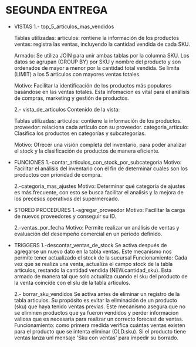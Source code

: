 # SEGUNDA ENTREGA


* VISTAS
    1.- top_5_articulos_mas_vendidos

    Tablas utilizadas:
        articulos: rontiene la información de los productos
        ventas: registra las ventas, incluyendo la cantidad vendida de cada SKU.

    Armado:
    Se utiliza JOIN para unir ambas tablas por la columna SKU. Los datos se agrupan (GROUP BY) por SKU y nombre del producto y son ordenados de mayor a menor por la cantidad total vendida. Se limita (LIMIT) a los 5 artículos con mayores ventas totales.

    Motivo:
    Facilitar la identificación de los productos más populares basándose en las ventas totales. Esta infomacion es vital para el análisis de compras, marketing y gestión de productos.

    2.- vista_de_articulos
    Contenido de la vista:

    Tablas utilizadas:
        articulos: contiene la información de los productos.
        proveedor: relaciona cada artículo con su proveedor.
        categoria_articulo: Clasifica los productos en categorías y subcategorías.

   Motivo:
    Ofrecer una visión completa del inventario, para poder analizar el stock y la clasificación de productos de manera eficiente.

* FUNCIONES
    1.-contar_articulos_con_stock_por_subcategoria
    Motivo:
    Facilitar el análisis del inventario con el fin de determinar cuales son los productos con prioridad de compra.

    2.-categoria_mas_ajustes
    Motivo:
    Determinar qué categoría de ajustes es más frecuente, con esto se busca facilitar el analisis y la mejora de los precesos operativos del supermercado.

* STORED PROCEDURES
    1.-agregar_proveedor
    Motivo:
    Facilitar la carga de nuevos proveedores y conseguir su ID.

    2.-ventas_por_fecha
    Motivo:
    Permite realizar un análisis de ventas y evaluación del desempeño comercial en un período definido.


* TRIGGERS
    1.-descontar_ventas_de_stock
    Se activa después de agregarse un nuevo dato en la tabla ventas. Este mecanismo nos permite tener actualizado el stock de la sucursal
    Funcionamiento:
    Cada vez que se realiza una venta, actualiza el campo stock de la tabla articulos, restando la cantidad vendida (NEW.cantidad_sku). Esta armado de manera tal que solo actualiza cuando el sku del producto de la venta coincide con el slu de la tabla articulos.

    2.- borrar_sku_vendidos
    Se activa antes de eliminar un registro de la tabla articulos. Su propósito es evitar la eliminación de un producto (sku) que haya tenido ventas previas. Este mecanismo asegura que no se eliminen productos que ya fueron vendidos y perder informacion valiosa que es necesaria para realizar un correcto forecast de ventas.
    Funcionamiento:
    como primera medida verifica cuántas ventas existen para el producto que se intenta eliminar (OLD.sku). Si el producto tiene ventas lanza unl mensaje 'Sku con ventas' para impedir su borrado.
